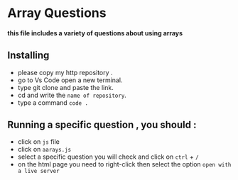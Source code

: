 # Array Questions 
#### this file includes a variety of questions about using arrays 

## Installing 
- please copy my http repository .
- go to Vs Code open a new terminal.
- type git clone and paste the link.
- cd and write the `name of repository`.
- type a command `code . `

## Running a specific question , you should :
- click on `js` file
- click on `aarays.js` 
- select a specific question you will check and click on `ctrl` + `/` 
-  on the html page you need to right-click then select the option `open with a live server` 